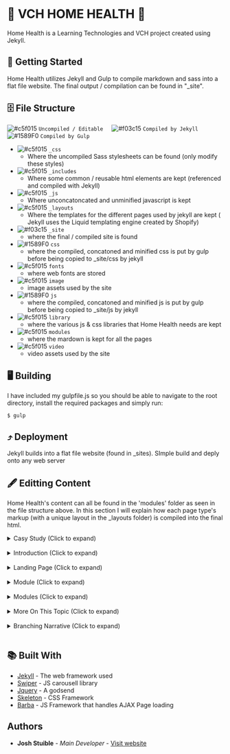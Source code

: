 # 🏥 VCH HOME HEALTH 🏥

Home Health is a Learning Technologies and VCH project created using Jekyll.

## 🏁 Getting Started

Home Health utilizes Jekyll and Gulp to compile markdown and sass into a flat file website.  The final output / compilation can be found in "_site".


## 🗄 File Structure

![#c5f015](https://placehold.it/15/c5f015/000000?text=+) `Uncompiled / Editable` 
&nbsp;  &nbsp;
![#f03c15](https://placehold.it/15/f03c15/000000?text=+) `Compiled by Jekyll`
 &nbsp;&nbsp;
![#1589F0](https://placehold.it/15/1589F0/000000?text=+) `Compiled by Gulp`

- ![#c5f015](https://placehold.it/15/c5f015/000000?text=+) `_css`
    - Where the uncompiled Sass stylesheets can be found (only modify these styles)
- ![#c5f015](https://placehold.it/15/c5f015/000000?text=+) `_includes`
    - Where some common / reusable html elements are kept (referenced and compiled with Jekyll)
- ![#c5f015](https://placehold.it/15/c5f015/000000?text=+) `_js`
    - Where unconcatoncated and unminified javascript is kept
- ![#c5f015](https://placehold.it/15/c5f015/000000?text=+) `_layouts`
    - Where the templates for the different pages used by jekyll are kept ( Jekyll uses the Liquid templating engine created by Shopify)
- ![#f03c15](https://placehold.it/15/f03c15/000000?text=+) `_site`
    - where the final / compiled site is found
- ![#1589F0](https://placehold.it/15/1589F0/000000?text=+) `css`
    - where the compiled, concatoned and minified css is put by gulp before being copied to _site/css by jekyll
- ![#c5f015](https://placehold.it/15/c5f015/000000?text=+) `fonts`
    - where web fonts are stored
- ![#c5f015](https://placehold.it/15/c5f015/000000?text=+) `image`
    - image assets used by the site
- ![#1589F0](https://placehold.it/15/1589F0/000000?text=+) `js`
    - where the compiled, concatoned and minified js is put by gulp before being copied to _site/js by jekyll
- ![#c5f015](https://placehold.it/15/c5f015/000000?text=+) `library`
    - where the various js & css libraries that Home Health needs are kept
- ![#c5f015](https://placehold.it/15/c5f015/000000?text=+) `modules`
    - where the mardown is kept for all the pages
- ![#c5f015](https://placehold.it/15/c5f015/000000?text=+) `video`
    - video assets used by the site


## 🖥 Building

I have included my gulpfile.js so you should be able to navigate to the root directory, install the required packages and simply run:

```
$ gulp
```

## ⤴️ Deployment

Jekyll builds into a flat file website (found in _sites).  SImple build and deply onto any web server

## 🖋 Editting Content
Home Health's content can all be found in the 'modules' folder as seen in the file structure above.  In this section I will explain how each page type's markup (with a unique layout in the _layouts folder) is compiled into the final html.

<details><summary>
Casy Study (Click to expand)
</summary>
[ /_layouts/case-study.html ]

This layout is used for each Case Study found under each module.  This page has not been completed

```yaml
#not done
```
</details><br>

<details><summary>
Introduction (Click to expand)
</summary>
[ /_layouts/introduction.html ]
</details><br>

<details><summary>
Landing Page (Click to expand)
</summary>
[ /_layouts/landing.html ]
</details><br>

<details><summary>
Module (Click to expand)
</summary>
[ /_layouts/module.html ]
</details><br>

<details><summary>
Modules (Click to expand)
</summary>
[ /_layouts/modules.html ]
</details><br>

<details><summary>
More On This Topic (Click to expand)
</summary>
[ /_layouts/more.html ]

This page takes quite a bit of custom frontmatter to generate a pretty customizable page.  Inside a nested list named 'sections', you can create sub lists that will be rendered within the section as a 'part'.  Parts can be rendered on the left half, the right half, or fill the entire section 
    
```yaml
sections:
  #declare a section like this, you can have as many sections as you want
  - section:

    #Sections can have either just one full part, a left part and a right part, or all three parts.  
    - part: left | right | full #must be one of these 3 types

      #title of part
      title: A Great Title 

      #Text block that will appear in the part
      text: lots of great information

      # A block that takes in an array and displays mutiple small circles containing images
      circles: ['thing', 'thing', 'thing'] 

      # A block that takes in an array and displays mutiple questions
      questions: ['How did you feel?', 'What were the ramifications?'] 
 
```
</details><br>

<details><summary>
Branching Narrative (Click to expand)
</summary>
[ /_layouts/more.html ]
</details><br>

## 📚 Built With

* [Jekyll](https://jekyllrb.com/) - The web framework used
* [Swiper](http://idangero.us/swiper/) - JS carousell library
* [Jquery](https://jquery.com/) - A godsend
* [Skeleton](http://getskeleton.com/) - CSS Framework
* [Barba](http://barbajs.org/) - JS Framework that handles AJAX Page loading

## Authors

* **Josh Stuible** - *Main Developer* - [Visit website](https://stuible.com)

